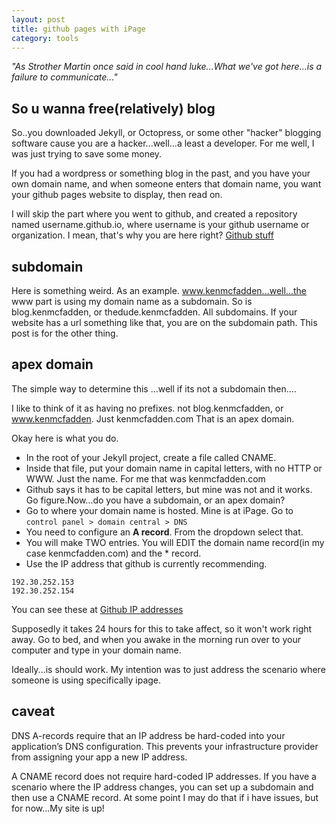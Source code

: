 ```yaml
---
layout: post
title: github pages with iPage
category: tools
---
```


<div class="message">
  <cite> "As Strother Martin once said in cool hand luke...What we've got here...is a failure to communicate..."</cite>
</div>

## So u wanna free(relatively) blog

So..you downloaded Jekyll, or Octopress, or some other "hacker" blogging software cause you are a hacker...well...a least a developer. For me
well, I was just trying to save some money.

If you had a wordpress or something blog in the past, and you have your own domain name, and when someone enters that domain name,
you want your github pages website to display, then read on.

I will skip the part where you went to github, and created a repository named username.github.io, where username is your github username or
organization.  I mean, that's why you are here right?  [Github stuff](https://pages.github.com/)

## subdomain
Here is something weird. As an example.  www.kenmcfadden...well...the www part is using my domain name as a subdomain.  So is
blog.kenmcfadden, or thedude.kenmcfadden.  All subdomains.  If your website has a url something like that, you are on the subdomain path.
This post is for the other thing.

## apex domain

The simple way to determine this ...well if its not a subdomain then....

I like to think of it as having no prefixes.  not blog.kenmcfadden, or www.kenmcfadden.  Just kenmcfadden.com
That is an apex domain.

Okay here is what you do.


- In the root of your Jekyll project, create a file called CNAME.
- Inside that file, put your domain name in capital letters, with no HTTP or WWW. Just the name.  For me that was kenmcfadden.com
- Github says it has to be capital letters, but mine was not and it works.  Go figure.Now...do you have a subdomain, or an apex domain?
- Go to where your domain name is hosted.  Mine is at iPage.  Go to  `control panel > domain central > DNS`
- You need to configure an **A record**.  From the dropdown select that.
- You will make TWO entries.  You will EDIT the domain name record(in my case kenmcfadden.com) and the * record.
- Use the IP address that github is currently recommending.

 `192.30.252.153`  <br/>
 `192.30.252.154`

You can see these at  [Github IP addresses](https://help.github.com/articles/tips-for-configuring-an-a-record-with-your-dns-provider/)

Supposedly it takes 24 hours for this to take affect, so it won't work right away.  Go to bed, and when you awake in the morning run
over to your computer and type in your domain name.

Ideally...is should work.  My intention was to just address the scenario where someone is using specifically ipage.

## caveat

DNS A-records require that an IP address be hard-coded into your application’s DNS configuration. This prevents your infrastructure provider from assigning your app a new IP address.

A CNAME record does not require hard-coded IP addresses.  If you have a scenario where the IP address changes, you can set up a subdomain
 and then use a CNAME record.  At some point I may do that if i have issues, but for now...My site is up!









